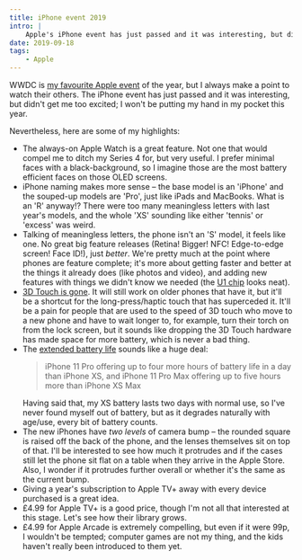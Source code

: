 ```yaml
---
title: iPhone event 2019
intro: |
    Apple's iPhone event has just passed and it was interesting, but didn't get me too excited. Here's a brief list of my take-aways.
date: 2019-09-18
tags:
    - Apple
---
```


WWDC is [my favourite Apple event](/blog/wwdc-2019-roundup) of the year, but I always make a point to watch their others. The iPhone event has just passed and it was interesting, but didn't get me too excited; I won't be putting my hand in my pocket this year.

Nevertheless, here are some of my highlights:

- The always-on Apple Watch is a great feature. Not one that would compel me to ditch my Series 4 for, but very useful. I prefer minimal faces with a black-background, so I imagine those are the most battery efficient faces on those OLED screens.
- iPhone naming makes more sense – the base model is an 'iPhone' and the souped-up models are 'Pro', just like iPads and MacBooks. What is an 'R' anyway!? There were too many meaningless letters with last year's models, and the whole 'XS' sounding like either 'tennis' or 'excess' was weird.
- Talking of meaningless letters, the phone isn't an 'S' model, it feels like one. No great big feature releases (Retina! Bigger! NFC! Edge-to-edge screen! Face ID!), just *better*. We're pretty much at the point where phones are feature complete; it's more about getting faster and better at the things it already does (like photos and video), and adding new features with things we didn't know we needed (the [U1 chip](https://sixcolors.com/post/2019/09/the-u1-chip-in-the-iphone-11-is-the-beginning-of-an-ultra-wideband-revolution/) looks neat).
- [3D Touch is gone](https://tempertemper.net/blog/looks-like-3d-touch-is-going-away). It will still work on older phones that have it, but it'll be a shortcut for the long-press/haptic touch that has superceded it. It'll be a pain for people that are used to the speed of 3D touch who move to a new phone and have to wait longer to, for example, turn their torch on from the lock screen, but it sounds like dropping the 3D Touch hardware has made space for more battery, which is never a bad thing.
- The [extended battery life](https://www.apple.com/uk/newsroom/2019/09/iphone-11-pro-and-iphone-11-pro-max-the-most-powerful-and-advanced-smartphones/) sounds like a huge deal: <blockquote>iPhone 11 Pro offering up to four more hours of battery life in a day than iPhone XS, and iPhone 11 Pro Max offering up to five hours more than iPhone XS Max</blockquote> Having said that, my XS battery lasts two days with normal use, so I've never found myself out of battery, but as it degrades naturally with age/use, every bit of battery counts.
- The new iPhones have *two levels* of camera bump – the rounded square is raised off the back of the phone, and the lenses themselves sit on top of that. I'll be interested to see how much it protrudes and if the cases still let the phone sit flat on a table when they arrive in the Apple Store. Also, I wonder if it protrudes further overall or whether it's the same as the current bump.
- Giving a year's subscription to Apple TV+ away with every device purchased is a great idea.
- £4.99 for Apple TV+ is a good price, though I'm not all that interested at this stage. Let's see how their library grows.
- £4.99 for Apple Arcade is extremely compelling, but even if it were 99p, I wouldn't be tempted; computer games are not my thing, and the kids haven't really been introduced to them yet.
